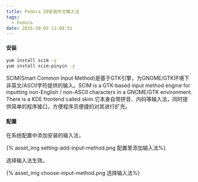 ```yaml
---
title: Fedora 20安装中文输入法
tags:
  - Fedora
date: 2016-10-03 11:08:51
---
```



#### 安装


```Bash
yum install scim -y
yum install scim-pinyin -y
```
SCIM(Smart Common Input Method)是基于GTK引擎，为GNOME/GTK环境下非英文/ASCII字符提供的输入。SCIM is a GTK-based input method engine for inputting non-English / non-ASCII characters in a GNOME/GTK environment. There is a KDE frontend called skim.它本身自带拼音、内码等输入法，同时提供简单的程序接口，方便程序员便捷的对其进行扩充。

<!-- more -->

#### 配置

在系统配置中添加安装的输入法，

{% asset_img setting-add-input-method.png 配置里添加输入法%}

选择输入法生效。

{% asset_img choose-input-method.png 选择输入法%}

